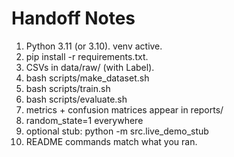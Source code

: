 # Handoff Notes
1) Python 3.11 (or 3.10). venv active.
2) pip install -r requirements.txt.
3) CSVs in data/raw/ (with Label).
4) bash scripts/make_dataset.sh
5) bash scripts/train.sh
6) bash scripts/evaluate.sh
7) metrics + confusion matrices appear in reports/
8) random_state=1 everywhere
9) optional stub: python -m src.live_demo_stub
10) README commands match what you ran.
